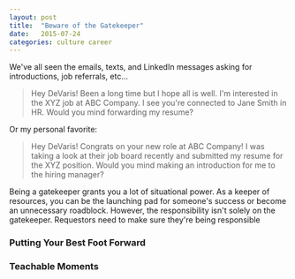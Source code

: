 ```yaml
---
layout: post
title:  "Beware of the Gatekeeper"
date:   2015-07-24
categories: culture career
---
```

We've all seen the emails, texts, and LinkedIn messages asking for introductions, job referrals, etc... 

>Hey DeVaris! Been a long time but I hope all is well. I'm interested in the XYZ job at ABC Company. I see you're connected to Jane Smith in HR. Would you mind forwarding my resume?

Or my personal favorite:

>Hey DeVaris! Congrats on your new role at ABC Company! I was taking a look at their job board recently and submitted my resume for the XYZ position. Would you mind making an introduction for me to the hiring manager?

Being a gatekeeper grants you a lot of situational power. As a keeper of resources, you can be the launching pad for someone's success or become an unnecessary roadblock. However, the responsibility isn't solely on the gatekeeper. Requestors need to make sure they're being responsible 

### Putting Your Best Foot Forward

### Teachable Moments